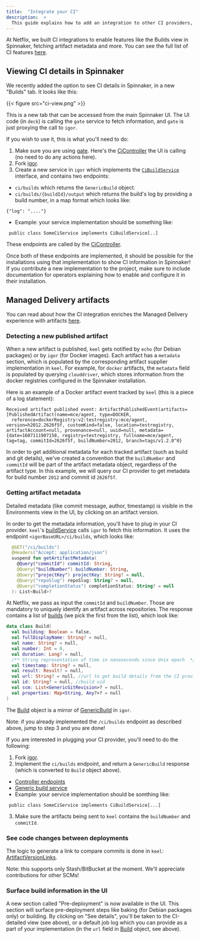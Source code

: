 ```yaml
---
title:  "Integrate your CI"
description:  >
  This guide explains how to add an integration to other CI providers, so that users leveraging those providers can enjoy the new features.
---
```


At Netflix, we built CI integrations to enable features like the Builds view in Spinnaker, fetching artifact metadata and more. You can see the full list of CI features [here](/docs/guides/user/managed-delivery/CI-features).

## Viewing CI details in Spinnaker

We recently added the option to see CI details in Spinnaker, in a new "Builds" tab.
It looks like this:

{{< figure src="ci-view.png" >}}

This is a new tab that can be accessed from the main Spinnaker UI.
The UI code (in `deck`) is calling the `gate` service to fetch information, and `gate` is just proxying the call to `igor`.

If you wish to use it, this is what you'll need to do:
1. Make sure you are using [gate](https://github.com/spinnaker/gate). Here's the [CiController](https://github.com/spinnaker/gate/blob/master/gate-web/src/main/groovy/com/netflix/spinnaker/gate/controllers/CiController.java) the UI is calling (no need to do any actions here).
2. Fork [igor](https://github.com/spinnaker/igor).
3. Create a new service in `igor` which implements the [`CiBuildService`](https://github.com/spinnaker/igor/blob/master/igor-web/src/main/java/com/netflix/spinnaker/igor/ci/CiBuildService.java) interface, and contains two endpoints:
- `ci/builds` which returns the `GenericBuild` object.
- `ci/builds/{buildId}/output` which returns the build's log by providing a build number, in a map format which looks like:
```
{"log": "...."}
```

- Example: your service implementation should be something like:
```
 public class SomeCiService implements CiBuildService[..]
```
These endpoints are called by the [CiController](https://github.com/spinnaker/igor/blob/master/igor-web/src/main/java/com/netflix/spinnaker/igor/ci/CiController.java).

Once both of these endpoints are implemented, it should be possible for the installations using that implementation to show CI information in Spinnaker! 
If you contribute a new implementation to the project, make sure to include documentation for operators explaining how to enable and configure it in their installation.


## Managed Delivery artifacts

You can read about how the CI integration enriches the Managed Delivery experience with artifacts [here](/docs/guides/user/managed-delivery/CI-features).

### Detecting a new published artifact

When a new artifact is published, `keel` gets notified by `echo` (for Debian packages) or by `igor` (for Docker images). Each artifact has a `metadata` section, which is populated by the corresponding artifact supplier implementation in `keel`. 
For example, for `docker` artifacts, the `metadata` field is populated by querying `clouddriver`, which stores information from the docker registries configured in the Spinnaker installation. 

Here is an example of a Docker artifact event tracked by `keel` (this is a piece of a log statement):
```
Received artifact published event: ArtifactPublishedEvent(artifacts=[PublishedArtifact(name=mce/agent, type=DOCKER,
  reference=dockerRegistry:v2:testregistry:mce/agent, version=h2012.2626f5f, customKind=false, location=testregistry, artifactAccount=null, provenance=null, uuid=null, metadata={date=1607111907158, registry=testregistry, fullname=mce/agent, tag=tag, commitId=2626f5f, buildNumber=2012, branch=tags/v1.2.0^0}
```

In order to get additional metadata for each tracked artifact (such as build and git details), we've created a convention that the `buildNumber` and `commitId` will be part of the artifact metadata object, regardless of the artifact type.
In this example, we will query our CI provider to get metadata for build number `2012` and commit id `2626f5f`.

### Getting artifact metadata

Detailed metadata (like commit message, author, timestamp) is visible in the Environments view in the UI, by clicking on an artifact version.

In order to get the metadata information, you'll have to plug in your CI provider.
`keel`'s [buildService](https://github.com/spinnaker/keel/blob/master/keel-igor/src/main/kotlin/com/netflix/spinnaker/keel/igor/BuildService.kt) calls `igor` to fetch this information. It uses the endpoint `<igorBaseURL>/ci/builds`, which looks like:
```kotlin
  @GET("/ci/builds")
  @Headers("Accept: application/json")
  suspend fun getArtifactMetadata(
    @Query("commitId") commitId: String,
    @Query("buildNumber") buildNumber: String,
    @Query("projectKey") projectKey: String? = null,
    @Query("repoSlug") repoSlug: String? = null,
    @Query("completionStatus") completionStatus: String? = null
  ): List<Build>?
```

At Netflix, we pass as input the `commitId` and `buildNumber`. Those are mandatory to uniquely identify an artifact across repositories.
The response contains a list of [builds](https://github.com/spinnaker/keel/blob/master/keel-igor/src/main/kotlin/com/netflix/spinnaker/keel/igor/model/Build.kt) (we pick the first from the list), which look like:
```kotlin
data class Build(
  val building: Boolean = false,
  val fullDisplayName: String? = null,
  val name: String? = null,
  val number: Int = 0,
  val duration: Long? = null,
  /** String representation of time in nanoseconds since Unix epoch  */
  val timestamp: String? = null,
  val result: Result? = null,
  val url: String? = null, //url to get build details from the CI provider (like jenkins)
  val id: String? = null, //build uid
  val scm: List<GenericGitRevision>? = null,
  val properties: Map<String, Any?>? = null
)
```
The [Build](https://github.com/spinnaker/keel/blob/master/keel-igor/src/main/kotlin/com/netflix/spinnaker/keel/igor/model/Build.kt) object is a mirror of [GenericBuild](https://github.com/spinnaker/igor/blob/master/igor-core/src/main/java/com/netflix/spinnaker/igor/build/model/GenericBuild.java) in `igor`.

Note: if you already implemented the `/ci/builds` endpoint as described above, jump to step 3 and you are done!

If you are interested in plugging your CI provider, you'll need to do the following:
1. Fork [igor](https://github.com/spinnaker/igor).
2. Implement the `ci/builds` endpoint, and return a `GenericBuild` response (which is converted to `Build` object above).
- [Controller endpoints](https://github.com/spinnaker/igor/blob/master/igor-web/src/main/java/com/netflix/spinnaker/igor/ci/CiController.java)
- [Generic build service](https://github.com/spinnaker/igor/blob/master/igor-web/src/main/java/com/netflix/spinnaker/igor/ci/CiBuildService.java)
- Example: your service implementation should be somthing like:
```
 public class SomeCiService implements CiBuildService[...]
```
3. Make sure the artifacts being sent to `keel` contains the `buildNumber` and `commitId`.


### See code changes between deployments

The logic to generate a link to compare commits is done in `keel`: [ArtifactVersionLinks](https://github.com/spinnaker/keel/blob/master/keel-core/src/main/kotlin/com/netflix/spinnaker/keel/artifacts/ArtifactVersionLinks.kt).

Note: this supports only Stash/BitBucket at the moment. We'll appreciate contributions for other SCMs!

### Surface build information in the UI

A new section called "Pre-deployment" is now available in the UI. This section will surface pre-deployment steps like baking (for Debian packages only) or building.
By clicking on "See details", you'll be taken to the CI-detailed view (see above), or a default job log which you can provide as a part of your implementation (in the `url` field in [Build](https://github.com/spinnaker/keel/blob/master/keel-igor/src/main/kotlin/com/netflix/spinnaker/keel/igor/model/Build.kt) object, see above).
